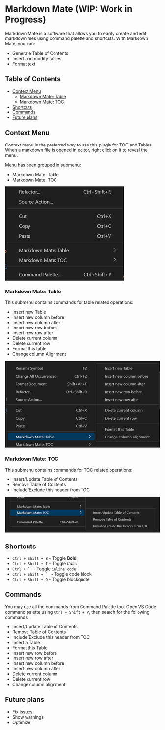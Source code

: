 # Markdown Mate (WIP: Work in Progress)

Markdown Mate is a software that allows you to easily create and edit markdown files using command palette and shortcuts.
With Markdown Mate, you can:

- Generate Table of Contents
- Insert and modify tables
- Format text

## Table of Contents<!-- TOC ignore -->

<!-- TOC -->

- [Context Menu](#context-menu)
  - [Markdown Mate: Table](#markdown-mate-table)
  - [Markdown Mate: TOC](#markdown-mate-toc)
- [Shortcuts](#shortcuts)
- [Commands](#commands)
- [Future plans](#future-plans)

<!-- /TOC -->

## Context Menu

Context menu is the preferred way to use this plugin for TOC and Tables.
When a markdown file is opened in editor, right click on it to reveal the menu.

Menu has been grouped in submenu:

- Markdown Mate: Table
- Markdown Mate: TOC

![Context menu for Markdown mate](./images/context_menu.png)

### Markdown Mate: Table

This submenu contains commands for table related operations:

- Insert new Table
- Insert new column before
- Insert new column after
- Insert new row before
- Insert new row after
- Delete current column
- Delete current row
- Format this table
- Change column Alignment

![Context menu for Markdown Mate: Table](./images/context_menu_table.png)

### Markdown Mate: TOC

This submenu contains commands for TOC related operations:

- Insert/Update Table of Contents
- Remove Table of Contents
- Include/Exclude this header from TOC

![Context menu for Markdown Mate: TOC](./images/context_menu_toc.png)

## Shortcuts

- `Ctrl + Shift + B` - Toggle **Bold**
- `Ctrl + Shift + I` - Toggle _Italic_
- `` Ctrl + `  `` - Toggle `inline code`
- `` Ctrl + Shift + `  `` - Toggle code block
- `Ctrl + Shift + Q` - Toggle blockquote

## Commands

You may use all the commands from Command Palette too. Open VS Code command palette using `Ctrl + Shift + P`, then search for the following commands:

- Insert/Update Table of Contents
- Remove Table of Contents
- Include/Exclude this header from TOC
- Insert a Table
- Format this Table
- Insert new row before
- Insert new row after
- Insert new column before
- Insert new column after
- Delete current column
- Delete current row
- Change column alignment

## Future plans

- Fix issues
- Show warnings
- Optimize
